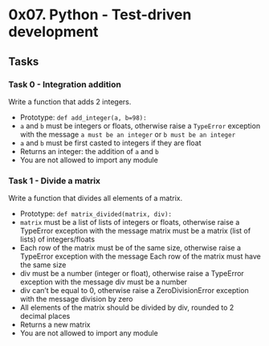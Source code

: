 # 0x07. Python - Test-driven development

## Tasks 

### Task 0 - Integration addition
Write a function that adds 2 integers.

  * Prototype: `def add_integer(a, b=98):`
  * `a` and `b` must be integers or floats, otherwise raise a `TypeError` exception with the message `a must be an integer` or `b must be an integer`
  * `a` and `b` must be first casted to integers if they are float
  * Returns an integer: the addition of `a` and `b`
  * You are not allowed to import any module

### Task 1 - Divide a matrix
Write a function that divides all elements of a matrix.

  * Prototype: `def matrix_divided(matrix, div):`
  * `matrix` must be a list of lists of integers or floats, otherwise raise a TypeError exception with the message matrix must be a matrix (list of lists) of integers/floats
  * Each row of the matrix must be of the same size, otherwise raise a TypeError exception with the message Each row of the matrix must have the same size
  * div must be a number (integer or float), otherwise raise a TypeError exception with the message div must be a number
  * div can’t be equal to 0, otherwise raise a ZeroDivisionError exception with the message division by zero
  * All elements of the matrix should be divided by div, rounded to 2 decimal places
  * Returns a new matrix
  * You are not allowed to import any module


